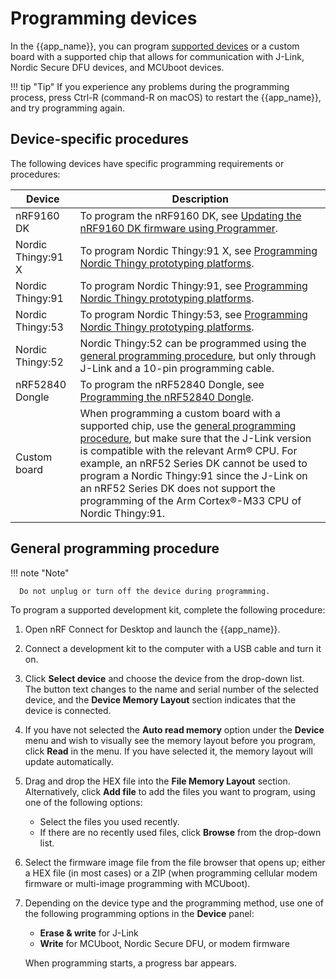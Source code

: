 # Programming devices

In the {{app_name}}, you can program [supported devices](index.md#supported-hardware) or a custom board with a supported chip that allows for communication with J-Link, Nordic Secure DFU devices, and MCUboot devices.

!!! tip "Tip"
      If you experience any problems during the programming process, press Ctrl-R (command-R on macOS) to restart the {{app_name}}, and try programming again.

## Device-specific procedures

The following devices have specific programming requirements or procedures:

| Device                            | Description                                                                                                          |
|-----------------------------------|----------------------------------------------------------------------------------------------------------------------|
| nRF9160 DK            | To program the nRF9160 DK, see [Updating the nRF9160 DK firmware using Programmer](https://docs.nordicsemi.com/bundle/ncs-latest/page/nrf/device_guides/working_with_nrf/nrf91/nrf9160.html#updating_the_dk_firmware_using_programmer). |
| Nordic Thingy:91 X     | To program Nordic Thingy:91 X, see [Programming Nordic Thingy prototyping platforms](programming_thingy.md).
| Nordic Thingy:91      | To program Nordic Thingy:91, see [Programming Nordic Thingy prototyping platforms](programming_thingy.md).
| Nordic Thingy:53      | To program Nordic Thingy:53, see [Programming Nordic Thingy prototyping platforms](programming_thingy.md). |
| Nordic Thingy:52      | Nordic Thingy:52 can be programmed using the [general programming procedure](#general-programming-procedure), but only through J-Link and a 10-pin programming cable. |
| nRF52840 Dongle       | To program the nRF52840 Dongle, see [Programming the nRF52840 Dongle](programming_nrf52840_dongle.md). |
| Custom board          | When programming a custom board with a supported chip, use the [general programming procedure](#general-programming-procedure), but make sure that the J-Link version is compatible with the relevant Arm® CPU. For example, an nRF52 Series DK cannot be used to program a Nordic Thingy:91 since the J-Link on an nRF52 Series DK does not support the programming of the Arm Cortex®-M33 CPU of Nordic Thingy:91. |

## General programming procedure

!!! note "Note"

      Do not unplug or turn off the device during programming.

To program a supported development kit, complete the following procedure:

1. Open nRF Connect for Desktop and launch the {{app_name}}.
2. Connect a development kit to the computer with a USB cable and turn it on.
3. Click **Select device** and choose the device from the drop-down list.</br>
   The button text changes to the name and serial number of the selected device, and the **Device Memory Layout** section indicates that the device is connected.
4. If you have not selected the **Auto read memory** option under the **Device** menu and wish to visually see the memory layout before you program, click **Read** in the menu. If you have selected it, the memory layout will update automatically.
5. Drag and drop the HEX file into the **File Memory Layout** section. Alternatively, click **Add file** to add the files you want to program, using one of the following options:

    - Select the files you used recently.
    - If there are no recently used files, click **Browse** from the drop-down list.

6. Select the firmware image file from the file browser that opens up; either a HEX file (in most cases) or a ZIP (when programming cellular modem firmware or multi-image programming with MCUboot).
7. Depending on the device type and the programming method, use one of the following programming options in the **Device** panel:

    - **Erase & write** for J-Link
    - **Write** for MCUboot, Nordic Secure DFU, or modem firmware

   When programming starts, a progress bar appears.
